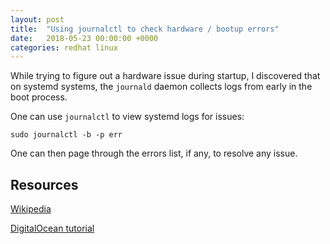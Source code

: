 ```yaml
---
layout: post
title:  "Using journalctl to check hardware / bootup errors"
date:   2018-05-23 00:00:00 +0000
categories: redhat linux
---
```


While trying to figure out a hardware issue during startup, I discovered that on systemd systems, the `journald` daemon collects logs from early in the boot process.

One can use `journalctl` to view systemd logs for issues:
```
sudo journalctl -b -p err
```

One can then page through the errors list, if any, to resolve any issue.

## Resources
[Wikipedia](https://en.wikipedia.org/wiki/Systemd)

[DigitalOcean tutorial](https://www.digitalocean.com/community/tutorials/how-to-use-journalctl-to-view-and-manipulate-systemd-logs)
